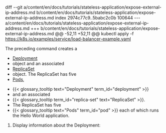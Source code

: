 diff --git a/content/en/docs/tutorials/stateless-application/expose-external-ip-address.md b/content/en/docs/tutorials/stateless-application/expose-external-ip-address.md
index 2974c77c9..5babc2c0b 100644
--- a/content/en/docs/tutorials/stateless-application/expose-external-ip-address.md
+++ b/content/en/docs/tutorials/stateless-application/expose-external-ip-address.md
@@ -52,11 +52,11 @@ kubectl apply -f https://k8s.io/examples/service/load-balancer-example.yaml
 
 
 The preceding command creates a
-    [Deployment](/docs/concepts/workloads/controllers/deployment/)
-    object and an associated
-    [ReplicaSet](/docs/concepts/workloads/controllers/replicaset/)
-    object. The ReplicaSet has five
-    [Pods](/docs/concepts/workloads/pods/pod/),
+    {{< glossary_tooltip text="Deployment" term_id="deployment" >}}
+    and an associated
+    {{< glossary_tooltip term_id="replica-set" text="ReplicaSet" >}}.
+    The ReplicaSet has five
+    {{< glossary_tooltip text="Pods" term_id="pod" >}}
     each of which runs the Hello World application.
 
 1. Display information about the Deployment:

